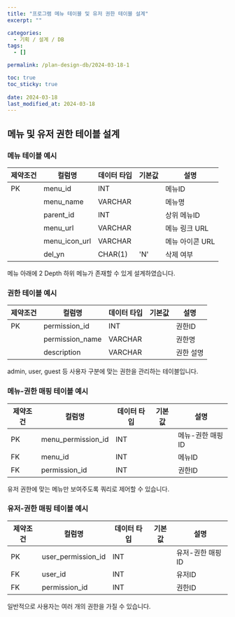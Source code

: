 ```yaml
---
title: "프로그램 메뉴 테이블 및 유저 권한 테이블 설계"
excerpt: ""

categories:
  - 기획 / 설계 / DB
tags:
  - []

permalink: /plan-design-db/2024-03-18-1

toc: true
toc_sticky: true
 
date: 2024-03-18
last_modified_at: 2024-03-18
---
```


## 메뉴 및 유저 권한 테이블 설계

### 메뉴 테이블 예시
<table>
  <thead>
    <tr>
      <th>제약조건</th>
      <th>컬럼명</th>
      <th>데이터 타입</th>
      <th>기본값</th>
      <th>설명</th>
    </tr>
  </thead>
  <tbody>
    <tr>
      <td>PK</td>
      <td>menu_id</td>
      <td>INT</td>
      <td></td>
      <td>메뉴ID</td>
    </tr>
    <tr>
      <td></td>
      <td>menu_name</td>
      <td>VARCHAR</td>
      <td></td>
      <td>메뉴명</td>
    </tr>
    <tr>
      <td></td>
      <td>parent_id</td>
      <td>INT</td>
      <td></td>
      <td>상위 메뉴ID</td>
    </tr>
    <tr>
      <td></td>
      <td>menu_url</td>
      <td>VARCHAR</td>
      <td></td>
      <td>메뉴 링크 URL</td>
    </tr>
    <tr>
      <td></td>
      <td>menu_icon_url</td>
      <td>VARCHAR</td>
      <td></td>
      <td>메뉴 아이콘 URL</td>
    </tr>
    <tr>
      <td></td>
      <td>del_yn</td>
      <td>CHAR(1)</td>
      <td>'N'</td>
      <td>삭제 여부</td>
    </tr>
  </tbody>
</table>
메뉴 아래에 2 Depth 하위 메뉴가 존재할 수 있게 설계하였습니다.

### 권한 테이블 예시
<table>
  <thead>
    <tr>
      <th>제약조건</th>
      <th>컬럼명</th>
      <th>데이터 타입</th>
      <th>기본값</th>
      <th>설명</th>
    </tr>
  </thead>
  <tbody>
    <tr>
      <td>PK</td>
      <td>permission_id</td>
      <td>INT</td>
      <td></td>
      <td>권한ID</td>
    </tr>
    <tr>
      <td></td>
      <td>permission_name</td>
      <td>VARCHAR</td>
      <td></td>
      <td>권한명</td>
    </tr>
    <tr>
      <td></td>
      <td>description</td>
      <td>VARCHAR</td>
      <td></td>
      <td>권한 설명</td>
    </tr>
  </tbody>
</table>
admin, user, guest 등 사용자 구분에 맞는 권한을 관리하는 테이블입니다.

### 메뉴-권한 매핑 테이블 예시
<table>
  <thead>
    <tr>
      <th>제약조건</th>
      <th>컬럼명</th>
      <th>데이터 타입</th>
      <th>기본값</th>
      <th>설명</th>
    </tr>
  </thead>
  <tbody>
    <tr>
      <td>PK</td>
      <td>menu_permission_id</td>
      <td>INT</td>
      <td></td>
      <td>메뉴-권한 매핑ID</td>
    </tr>
    <tr>
      <td>FK</td>
      <td>menu_id</td>
      <td>INT</td>
      <td></td>
      <td>메뉴ID</td>
    </tr>
    <tr>
      <td>FK</td>
      <td>permission_id</td>
      <td>INT</td>
      <td></td>
      <td>권한ID</td>
    </tr>
  </tbody>
</table>
유저 권한에 맞는 메뉴만 보여주도록 쿼리로 제어할 수 있습니다.

### 유저-권한 매핑 테이블 예시
<table>
  <thead>
    <tr>
      <th>제약조건</th>
      <th>컬럼명</th>
      <th>데이터 타입</th>
      <th>기본값</th>
      <th>설명</th>
    </tr>
  </thead>
  <tbody>
    <tr>
      <td>PK</td>
      <td>user_permission_id</td>
      <td>INT</td>
      <td></td>
      <td>유저-권한 매핑ID</td>
    </tr>
    <tr>
      <td>FK</td>
      <td>user_id</td>
      <td>INT</td>
      <td></td>
      <td>유저ID</td>
    </tr>
    <tr>
      <td>FK</td>
      <td>permission_id</td>
      <td>INT</td>
      <td></td>
      <td>권한ID</td>
    </tr>
  </tbody>
</table>
일반적으로 사용자는 여러 개의 권한을 가질 수 있습니다.